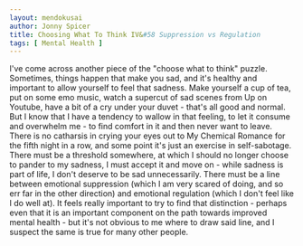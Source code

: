 ```yaml
---
layout: mendokusai
author: Jonny Spicer
title: Choosing What To Think IV&#58 Suppression vs Regulation
tags: [ Mental Health ]
---
```

I've come across another piece of the "choose what to think" puzzle. Sometimes, things happen that make you sad, and it's healthy and important to allow yourself to feel that sadness.
Make yourself a cup of tea, put on some emo music, watch a supercut of sad scenes from Up on Youtube, have a bit of a cry under your duvet - that's all good and normal. But I know
that I have a tendency to wallow in that feeling, to let it consume and overwhelm me - to find comfort in it and then never want to leave. There is no catharsis in crying your eyes
out to My Chemical Romance for the fifth night in a row, and some point it's just an exercise in self-sabotage. There must be a threshold somewhere, at which I should no longer choose
to pander to my sadness, I must accept it and move on - while sadness is part of life, I don't deserve to be sad unnecessarily. There must be a line between emotional suppression
(which I am very scared of doing, and so err far in the other direction) and emotional regulation (which I don't feel like I do well at). It feels really important to try to find
that distinction - perhaps even that it is an important component on the path towards improved mental health - but it's not obvious to me where to draw said line, and I suspect the
same is true for many other people.
